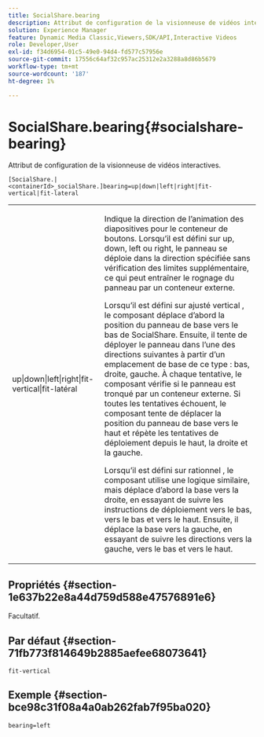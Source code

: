 ```yaml
---
title: SocialShare.bearing
description: Attribut de configuration de la visionneuse de vidéos interactives.
solution: Experience Manager
feature: Dynamic Media Classic,Viewers,SDK/API,Interactive Videos
role: Developer,User
exl-id: f34d6954-01c5-49e0-94d4-fd577c57956e
source-git-commit: 17556c64af32c957ac25312e2a3288a8d86b5679
workflow-type: tm+mt
source-wordcount: '187'
ht-degree: 1%

---
```


# SocialShare.bearing{#socialshare-bearing}

Attribut de configuration de la visionneuse de vidéos interactives.

`[SocialShare.|<containerId>_socialShare.]bearing=up|down|left|right|fit-vertical|fit-lateral`

<table id="table_441553CD34C94A58A9D7CBF772DEDDB6"> 
 <tbody> 
  <tr> 
   <td colname="col1"> <p> <span class="codeph"> up|down|left|right|fit-vertical|fit-latéral</span> </p> </td> 
   <td colname="col2"> <p> Indique la direction de l’animation des diapositives pour le conteneur de boutons. Lorsqu’il est défini sur <span class="codeph"> up</span>, <span class="codeph"> down</span>, <span class="codeph"> left</span> ou <span class="codeph"> right</span>, le panneau se déploie dans la direction spécifiée sans vérification des limites supplémentaire, ce qui peut entraîner le rognage du panneau par un conteneur externe. </p> <p>Lorsqu’il est défini sur <span class="codeph"> ajusté vertical </span>, le composant déplace d’abord la position du panneau de base vers le bas de SocialShare. Ensuite, il tente de déployer le panneau dans l’une des directions suivantes à partir d’un emplacement de base de ce type : bas, droite, gauche. À chaque tentative, le composant vérifie si le panneau est tronqué par un conteneur externe. Si toutes les tentatives échouent, le composant tente de déplacer la position du panneau de base vers le haut et répète les tentatives de déploiement depuis le haut, la droite et la gauche. </p> <p>Lorsqu’il est défini sur <span class="codeph"> rationnel </span>, le composant utilise une logique similaire, mais déplace d’abord la base vers la droite, en essayant de suivre les instructions de déploiement vers le bas, vers le bas et vers le haut. Ensuite, il déplace la base vers la gauche, en essayant de suivre les directions vers la gauche, vers le bas et vers le haut. </p> </td> 
  </tr> 
 </tbody> 
</table>

## Propriétés {#section-1e637b22e8a44d759d588e47576891e6}

Facultatif.

## Par défaut {#section-71fb773f814649b2885aefee68073641}

`fit-vertical`

## Exemple {#section-bce98c31f08a4a0ab262fab7f95ba020}

```
bearing=left
```
